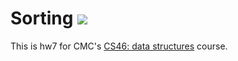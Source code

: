 # Sorting ![](https://api.travis-ci.com/vik-jhun/sorting.svg?branch=master)

This is hw7 for CMC's [CS46: data structures](https://github.com/mikeizbicki/cmc-csci046) course.
